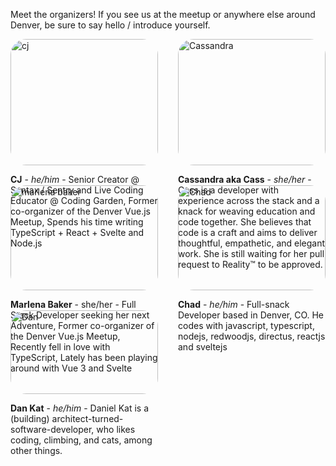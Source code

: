 
Meet the organizers! If you see us at the meetup or anywhere else around Denver, be sure to say hello / introduce yourself.

<div class="organizers">
  <div class="organizer">
    <img alt="cj" src="/images/cj.jpg">
    <p>
      <span class="organizer-name">CJ</span> - <span class="pronouns">he/him</span> - Senior Creator @ Syntax / Sentry and Live Coding Educator @ Coding Garden, Former co-organizer of the Denver Vue.js Meetup, Spends his time writing TypeScript + React + Svelte and Node.js
    </p>
  </div>

  <div class="organizer">
    <img alt="Cassandra" src="/images/cass.png">
    <p>
      <span class="organizer-name">Cassandra aka Cass</span> - <span class="pronouns">she/her</span> - Cass is a developer with experience across the stack and a knack for weaving education and code together. She believes that code is a craft and aims to deliver thoughtful, empathetic, and elegant work. She is still waiting for her pull request to Reality™️ to be approved.
    </p>
  </div>

  <div class="organizer">
    <img alt="marlena baker" src="/images/marlena.jpg">
    <p>
      <span class="organizer-name">Marlena Baker</span> - she/her - Full Stack Developer seeking her next Adventure, Former co-organizer of the Denver Vue.js Meetup, Recently fell in love with TypeScript, Lately has been playing around with Vue 3 and Svelte
    </p>
  </div>

  <div class="organizer">
    <img alt="Chad" src="/images/chad.png">
    <p>
      <span class="organizer-name">Chad</span> - <span class="pronouns">he/him</span> - Full-snack Developer based in Denver, CO. He codes with javascript, typescript, nodejs, redwoodjs, directus, reactjs and sveltejs 
    </p>
  </div>

  <div class="organizer">
    <img alt="Dan" src="/images/dan.jpg">
    <p>
      <span class="organizer-name">Dan Kat</span> - <span class="pronouns">he/him</span> - Daniel Kat is a (building) architect-turned-software-developer, who likes coding, climbing, and cats, among other things.
    </p>
  </div>
</div>

<style>
  .organizers {
    display: grid;
    grid-template-columns: 1fr 1fr;
    gap: 2rem;
  }

  .organizer img {
    border-radius: 25px;
    width: 100%;
  }

  .organizer-name {
    font-weight: bold;
  }

  .pronouns {
    font-style: italic;
  }

  @media (max-width: 600px) {
    .organizers {
      grid-template-columns: 1fr;
    }

    html .organizer {
      border-bottom: 2px solid black;
    }

    html.dark .organizer {
      border-bottom: 2px solid #DFDFD7;
    }
  }
</style>